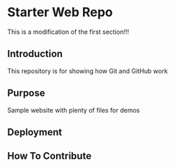 # Starter Web Repo

This is a modification of the first section!!!

## Introduction

This repository is for showing how Git and GitHub work

## Purpose

Sample website with plenty of files for demos

## Deployment

## How To Contribute